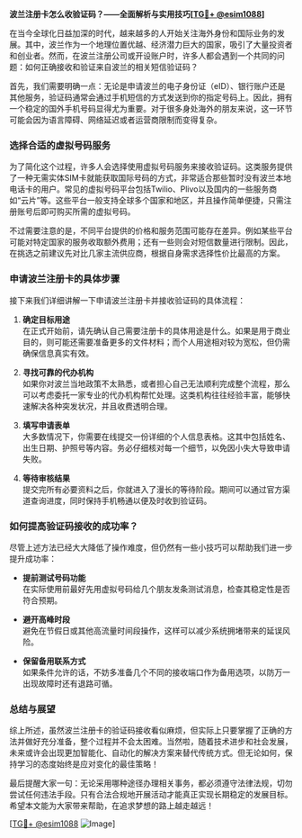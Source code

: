 **波兰注册卡怎么收验证码？——全面解析与实用技巧[[TG💪+ @esim1088](https://t.me/s/esim1088)]**

在当今全球化日益加深的时代，越来越多的人开始关注海外身份和国际业务的发展。其中，波兰作为一个地理位置优越、经济潜力巨大的国家，吸引了大量投资者和创业者。然而，在波兰注册公司或开设账户时，许多人都会遇到一个共同的问题：如何正确接收和验证来自波兰的相关短信验证码？

首先，我们需要明确一点：无论是申请波兰的电子身份证（eID）、银行账户还是其他服务，验证码通常会通过手机短信的方式发送到你的指定号码上。因此，拥有一个稳定的国外手机号码显得尤为重要。对于很多身处海外的朋友来说，这一环节可能会因为语言障碍、网络延迟或者运营商限制而变得复杂。

### **选择合适的虚拟号码服务**

为了简化这个过程，许多人会选择使用虚拟号码服务来接收验证码。这类服务提供了一种无需实体SIM卡就能获取国际号码的方式，非常适合那些暂时没有波兰本地电话卡的用户。常见的虚拟号码平台包括Twilio、Plivo以及国内的一些服务商如“云片”等。这些平台一般支持全球多个国家和地区，并且操作简单便捷，只需注册账号后即可购买所需的虚拟号码。

不过需要注意的是，不同平台提供的价格和服务范围可能存在差异。例如某些平台可能对特定国家的服务收取额外费用；还有一些则会对短信数量进行限制。因此，在挑选之前建议先对比几家主流供应商，根据自身需求选择性价比最高的方案。

### **申请波兰注册卡的具体步骤**

接下来我们详细讲解一下申请波兰注册卡并接收验证码的具体流程：

1. **确定目标用途**  
   在正式开始前，请先确认自己需要注册卡的具体用途是什么。如果是用于商业目的，则可能还需要准备更多的文件材料；而个人用途相对较为宽松，但仍需确保信息真实有效。

2. **寻找可靠的代办机构**  
   如果你对波兰当地政策不太熟悉，或者担心自己无法顺利完成整个流程，那么可以考虑委托一家专业的代办机构帮忙处理。这类机构往往经验丰富，能够快速解决各种突发状况，并且收费透明合理。

3. **填写申请表单**  
   大多数情况下，你需要在线提交一份详细的个人信息表格。这其中包括姓名、出生日期、护照号等内容。务必仔细核对每一个细节，以免因小失大导致申请失败。

4. **等待审核结果**  
   提交完所有必要资料之后，你就进入了漫长的等待阶段。期间可以通过官方渠道查询进度，同时保持手机畅通以便及时收到验证码。

### **如何提高验证码接收的成功率？**

尽管上述方法已经大大降低了操作难度，但仍然有一些小技巧可以帮助我们进一步提升成功率：

- **提前测试号码功能**  
  在实际使用前最好先用虚拟号码给几个朋友发条测试消息，检查其稳定性是否符合预期。
  
- **避开高峰时段**  
  避免在节假日或其他高流量时间段操作，这样可以减少系统拥堵带来的延误风险。
  
- **保留备用联系方式**  
  如果条件允许的话，不妨多准备几个不同的接收端口作为备用选项，以防万一出现故障时还有退路可循。

### **总结与展望**

综上所述，虽然波兰注册卡的验证码接收看似麻烦，但实际上只要掌握了正确的方法并做好充分准备，整个过程并不会太困难。当然啦，随着技术进步和社会发展，未来或许会出现更加智能化、自动化的解决方案来替代传统方式。但无论如何，保持学习的态度始终是应对变化的最佳策略！

最后提醒大家一句：无论采用哪种途径办理相关事务，都必须遵守法律法规，切勿尝试任何违法手段。只有合法合规地开展活动才能真正实现长期稳定的发展目标。希望本文能为大家带来帮助，在追求梦想的路上越走越远！  

[[TG💪+ @esim1088](https://t.me/s/esim1088) ![Image](https://i.postimg.cc/4NQfJmqS/Snipaste-2025-05-13-00-14-12.png)]